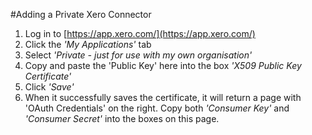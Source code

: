 #Adding a Private Xero Connector
1. Log in to [https://app.xero.com/](https://app.xero.com/)
2. Click the *'My Applications'* tab
3. Select *'Private - just for use with my own organisation'*
4. Copy and paste the 'Public Key' here into the box *'X509 Public Key Certificate'*
5. Click *'Save'*
6. When it successfully saves the certificate, it will return a page with 'OAuth Credentials' on the right. Copy both *'Consumer Key'* and *'Consumer Secret'* into the boxes on this page.
